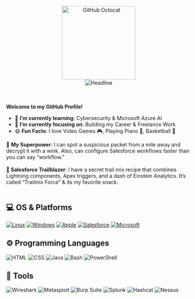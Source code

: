 <div>
    <div align=center>
        <img src="https://raw.githubusercontent.com/J-R0DRIGUES/J-R0DRIGUES/main/octocat-1712794924465.png" alt="GitHub Octocat" height="200">
    </div>
    <div align=center>
        <img src="https://readme-typing-svg.herokuapp.com?font=Fira+Code&pause=1000&color=2528FF&&size=32&center=true&vCenter=true&width=600&height=50&lines=Hi+there,+I'm+Juliana+%F0%9F%91%8B" alt="Headline" />
    </div>
    <div align=center>
    </div>
    <div align=left>
        <br>
        <p>
            <strong>
                <br> Welcome to my GitHub Profile!</strong>
               <ul>
            <li>🌱 <b>I’m currently learning</b>:  Cybersecurity & Microsoft Azure AI</li>
            <li>🎯 <b>I’m currently focusing on</b>:  Building my Career & Freelance Work </li>
            <li>😄 <b>Fun Facts</b>: I love Video Games 🎮, Playing Piano 🎹, Basketball 🏀 </li>
        </ul>
                🔐 <b>My Superpower</b>: I can spot a suspicious packet from a mile away and decrypt it with a wink. Also, can configure Salesforce workflows faster than you can say “workflow.”<br>
                <br><b>💼 Salesforce Trailblazer</b>: I have a secret trail mix recipe that combines Lightning components, Apex triggers, and a dash of Einstein Analytics. It’s called “Trailmix Force” & its my favorite snack.<br>
    </div></strong><br>

## 💻 **OS & Platforms**
[![Linux](https://img.shields.io/badge/linux-black?style=for-the-badge&logo=Linux)]()
[![Windows](https://img.shields.io/badge/Windows-black?style=for-the-badge&logo=Windows)]()
[![Apple](https://img.shields.io/badge/Apple-black?style=for-the-badge&logo=Apple)]()
[![Salesforce](https://img.shields.io/badge/Salesforce-black?style=for-the-badge&logo=Salesforce)]()
[![Microsoft](https://img.shields.io/badge/Microsoft-black?style=for-the-badge&logo=MicrosoftTeams)]()

## :gear: <b>Programming Languages</b>
![HTML](https://img.shields.io/badge/-HTML-3776AB?style=for-the-badge&logo=HTML&logoColor=white)
![CSS](https://img.shields.io/badge/-CSS-3776AB?style=for-the-badge&logo=CSS&logoColor=white)
![Java](https://img.shields.io/badge/-JavaScript-5391FE?style=for-the-badge&logo=Javascript&logoColor=white)
![Bash](https://img.shields.io/badge/-Bash-4EAA25?style=for-the-badge&logo=gnu-bash&logoColor=white)
![PowerShell](https://img.shields.io/badge/-PowerShell-5391FE?style=for-the-badge&logo=powershell&logoColor=white)

## 🧰 **Tools**

![Wireshark](https://img.shields.io/badge/-Wireshark-1679A7?style=for-the-badge&logo=wireshark&logoColor=white)
![Metasploit](https://img.shields.io/badge/-Metasploit-EE3333?style=for-the-badge&logo=metasploit&logoColor=white)
![Burp Suite](https://img.shields.io/badge/-Burp%20Suite-FF6400?style=for-the-badge&logo=burp%20suite&logoColor=white)
![Splunk](https://img.shields.io/badge/-Splunk-8A2BE2?style=for-the-badge&logo=appveyor&logoColor=white)
![Hashcat](https://img.shields.io/badge/-Hashcat-9370DB?style=for-the-badge&logo=appveyor&logoColor=white)
![Nessus](https://img.shields.io/badge/-Nessus-FF6400?style=for-the-badge&logo=burp%20suite&logoColor=white)
